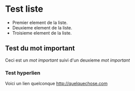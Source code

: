 # Test liste

* Premier element de la liste.
* Deuxieme element de la liste.
* Troisieme element de la liste.

## Test du mot important

Ceci est un *mot important* suivi d'un deuxieme *mot important*

### Test hyperlien

Voici un lien quelconque http://quelquechose.com 

